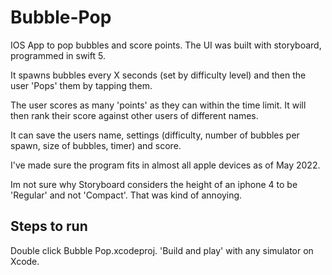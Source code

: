# Bubble-Pop
IOS App to pop bubbles and score points. The UI was built with storyboard, programmed in swift 5.

It spawns bubbles every X seconds (set by difficulty level) and then the user 'Pops' them by tapping them.

The user scores as many 'points' as they can within the time limit. It will then rank their score against other users of different names.

It can save the users name, settings (difficulty, number of bubbles per spawn, size of bubbles, timer) and score.

I've made sure the program fits in almost all apple devices as of May 2022.

Im not sure why Storyboard considers the height of an iphone 4 to be 'Regular' and not 'Compact'. That was kind of annoying.


## Steps to run 
Double click Bubble Pop.xcodeproj. 'Build and play' with any simulator on Xcode.
